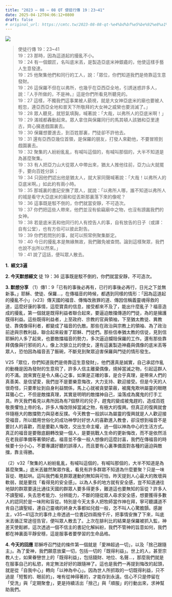 ```yaml
---
title: "2023 – 08 – 08 QT 使徒行傳 19：23~41"
date: 2025-04-12T04:06:12+0800
draft: false
# original_url: https://cmtc.tw/2023-08-08-qt-%e4%bd%bf%e5%be%92%e8%a1%8c%e5%82%b3-19%ef%bc%9a2341
---
```


![](/images/qt.jpg)
> 使徒行傳 19：23\~41  
> 19：23 那時，因為這道起的擾亂不小。  
> 19：24 有一個銀匠，名叫底米丟，是製造亞底米神銀龕的，他使這樣手藝人生意發達。  
> 19：25 他聚集他們和同行的工人，說：「眾位，你們知道我們是倚靠這生意發財。  
> 19：26 這保羅不但在以弗所，也幾乎在亞西亞全地，引誘迷惑許多人，說：『人手所做的，不是神。』這是你們所看見所聽見的。  
> 19：27 這樣，不獨我們這事業被人藐視，就是大女神亞底米的廟也要被人輕忽，連亞西亞全地和普天下所敬拜的大女神之威榮也要消滅了。」  
> 19：28 眾人聽見，就怒氣填胸，喊著說：「大哉，以弗所人的亞底米啊！」  
> 19：29 滿城都轟動起來。眾人拿住與保羅同行的馬其頓人該猶和亞里達古，齊心擁進戲園裏去。  
> 19：30 保羅想要進去，到百姓那裏，門徒卻不許他去。  
> 19：31 還有亞西亞幾位首領，是保羅的朋友，打發人來勸他，不要冒險到戲園裏去。  
> 19：32 聚集的人紛紛亂亂，有喊叫這個的，有喊叫那個的，大半不知道是為甚麼聚集。  
> 19：33 有人把亞力山大從眾人中帶出來，猶太人推他往前，亞力山大就擺手，要向百姓分訴；  
> 19：34 只因他們認出他是猶太人，就大家同聲喊著說：「大哉！以弗所人的亞底米啊。」如此約有兩小時。  
> 19：35 那城裏的書記安撫了眾人，就說：「以弗所人哪，誰不知道以弗所人的城是看守大亞底米的廟和從丟斯那裏落下來的像呢？  
> 19：36 這事既是駁不倒的，你們就當安靜，不可造次。  
> 19：37 你們把這些人帶來，他們並沒有偷竊廟中之物，也沒有謗讟我們的女神。  
> 19：38 若是底米丟和他同行的人有控告人的事，自有放告的日子（或譯：自有公堂），也有方伯可以彼此對告。  
> 19：39 你們若問別的事，就可以照常例聚集斷定。  
> 19：40 今日的擾亂本是無緣無故，我們難免被查問。論到這樣聚眾，我們也說不出所以然來。」  
> 19：41 說了這話，便叫眾人散去。

**1.  經文3遍**

**2. 今天默想經文**
徒 19：36 這事既是駁不倒的，你們就當安靜，不可造次。

**3. 默想分享**
（1）傳1：9「已有的事後必再有，已行的事後必再行，日光之下並無新事。」耶穌、使徒、保羅…，在傳福音的時候，都遇到同樣的情形：「因為這道起的擾亂不小」（v23）傳天國的福音、傳悔改赦罪的道、傳因信稱義靈魂得救的道，這麼好康的事情，這麼寶貴的信息，接受都來不及了，能出什麼亂子？福音造成的擾亂，第一個就是既得利益者聯合起來，要逼迫敵擋傳道的門徒，為的是擁護既得利益。這些既得利益者，上至政府、宗教的官員領袖，下至猶太教徒、異教徒、靠偶像得利者，都變成了福音的仇敵。那些在政治與宗教上的領袖、為了政治前途與宗教利益，聯合起來殺害了耶穌、門徒們。那些信奉猶太教的信徒，見到信耶穌的人多了起來，也要敵擋福音的勢力，多次逼迫攔阻保羅的工作。還有那些靠拜偶像與行邪術的人，像上次腓立比的使女，還有這裏製造神龕與偶像的底米丟等眾人，恐怕因為福音丟了飯碗，不斷見到聚眾迫害保羅與門徒的情形發生。

V25「眾位，你們知道我們是倚靠這生意發財」，他們還真是誠實，自己承認作亂的動機是因為發財的生意飛了，許多人信主離棄偶像，燒掉當滅之物，引起這群人的不滿。說來實在是令人痛心之事，如果是正確的事，是合乎真理，是帶來人們的真善美、是信望愛，我們豈不是要樂意悔改，大力支持、歡迎接受。但是今天的人很奇怪，只要牽扯到自身利益關係，馬上心就被貪婪蒙蔽，被魔鬼欺哄屬靈的眼瞎耳聾心亡，不但是敵擋真理，其實是明明的敵擋神自己，淪落成為魔鬼的打手工具。昨天我們看見以弗所因為有7個祭司的兒子，趕鬼的變成被鬼趕的，造成百姓敬畏懼怕上帝的名，許多人悔改除掉當滅之物，有極大的復興。但真正的復興就會伴隨極大的敵擋勢力與惡者反撲。今天教會一般誤以為屬靈的復興就是人人歡迎接受福音，所以錯用世俗化的成功神學討好世人的喜歡進入教會，卻沒想到福音不是要討人的喜歡，而是要勸人悔改，交出生命主權，過一個以神為中心的生活方式。真正的福音是要徹底翻轉改變一個人，是要挑戰人生命的更新悔改，而不是依然活在老我卻準備等著領好處。福音並不像一般人想像的這麼討喜，我們在傳福音的時候要十分小心，不要專講好聽的誤導人，而且要有心裏準備面對各種的逼迫與敵擋，靠主得勝。

（2）v32「聚集的人紛紛亂亂，有喊叫這個的，有喊叫那個的，大半不知道是為甚麼聚集。」底米丟雖然聚眾作亂，看見有許多群眾不知道為什麼要聚？只是一味盲從、瞎起哄。這叫我們看見群眾運動的無知與可怕，昨天提到人心最大的敗壞與軟弱，就是要找「看得見的安全感」。以為人多的地方就有安全感，豈不知道通往地獄的群眾要遠比通往天國的群眾人要多得更多，難道這也要無知的盲從？許多人不讀聖經，失去思考能力、分辨能力，不斷的隨從眾人尋求安全感，想要獲得多數人的認同於是一味附和盲從。特別是今天太多人把牧師當作神在拜，寧可聽講道不肯自己讀聖經，連自己靈魂的終身大事都如兒戲一般，怎不叫人心驚膽顫。感謝主，v35\~41這次的事件上帝透過一位書記四兩撥千斤，把事情安撫了下來，叫底米丟循正常途徑告官，便叫眾人散去了。上次在腓利比的結果是保羅被抓入監，神差天使鬆綁，這次透過一個不信主的書記化解糾紛，我們不管神的旨意如何，我們都在神裏面平靜安穩，這是服事者要學習的生命品格。

**4. 今天的回應**
耶穌呼召門徒的條件第一個就是「愛神超過一切」，以及「捨己跟隨主」。為了愛神，我們願意放棄一切，包括一切的「既得利益」。世上的人，甚至宗教人士，如果眷戀世上的「既得利益」，包括錢財、地位、名聲…，那麼我們就是在服事自己的私慾，肯定無法好好的跟隨神了。這也是我們一再提到悔改的起頭，就是從「自我中心」轉向「以神為中心」。因為世人所抓取的一切既得利益，只不過是「短暫的、眼前的」，唯有從神得著的，才能存到永遠。信心不只是停留在「受洗」與「定期聚會」，更是持續活出「捨己」與「順服」的行動出來，求神幫助我們。
